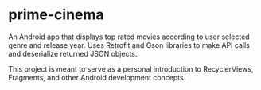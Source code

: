 # prime-cinema
An Android app that displays top rated movies according to user selected genre and release year. Uses Retrofit and Gson libraries to make API calls and deserialize returned JSON objects. 

This project is meant to serve as a personal introduction to RecyclerViews, Fragments, and other Android development concepts.
